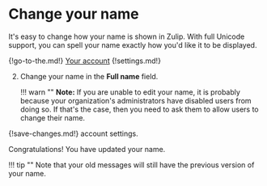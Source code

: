 # Change your name

It's easy to change how your name is shown in Zulip. With full Unicode support,
you can spell your name exactly how you'd like it to be displayed.

{!go-to-the.md!} [Your account](/#settings/your-account)
{!settings.md!}

2. Change your name in the **Full name** field.

    !!! warn ""
        **Note:** If you are unable to edit your name,
        it is probably because your organization's administrators
        have disabled users from doing so.
        If that's the case, then you need to ask them to
        allow users to change their name.

{!save-changes.md!} account settings.

Congratulations! You have updated your name.

!!! tip ""
    Note that your old messages will still have the previous version of your
    name.
